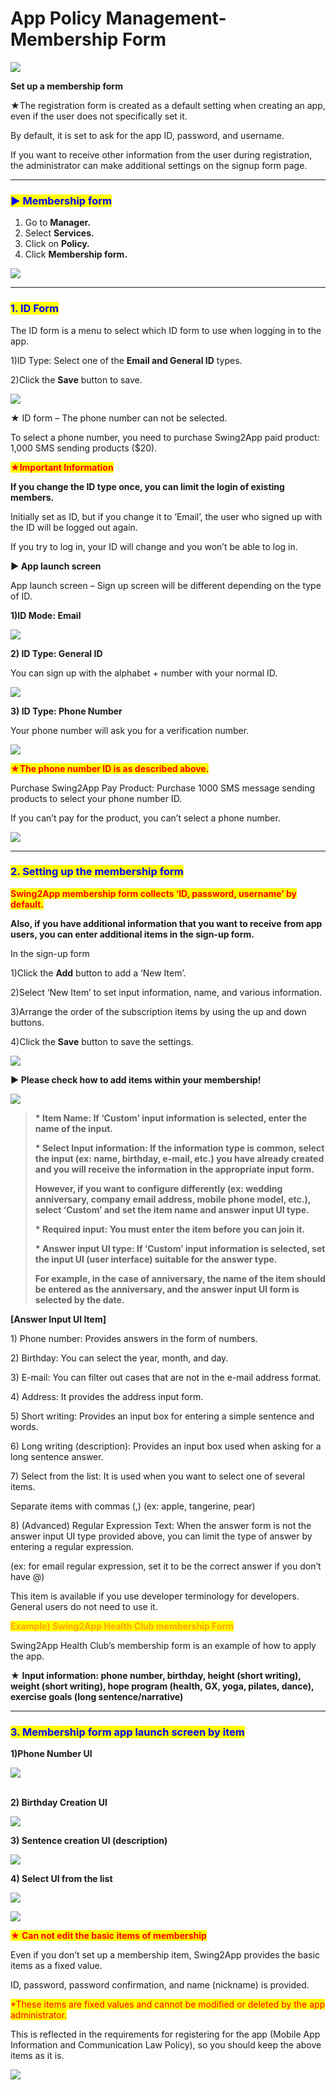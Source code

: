 # App Policy Management-Membership Form

![](https://support.swing2app.com/wp-content/uploads/2018/10/subsc.png)

**Set up a membership form**

★The registration form is created as a default setting when creating an app, even if the user does not specifically set it.

By default, it is set to ask for the app ID, password, and username.

If you want to receive other information from the user during registration, the administrator can make additional settings on the signup form page.

***

### <mark style="color:blue;">**▶ Membership form**</mark>

1. Go to **Manager.**
2. Select **Services.**
3. Click on **Policy.**
4. Click **Membership form.**

![](https://support.swing2app.com/wp-content/uploads/2018/10/o.png)

***

### <mark style="color:blue;">**1.  ID Form**</mark>

The ID form is a menu to select which ID form to use when logging in to the app.&#x20;

1\)ID Type: Select one of the **Email and General ID** types.

2\)Click the **Save** button to save.

![](https://support.swing2app.com/wp-content/uploads/2018/10/Policy10.png)

★ ID form – The phone number can not be selected.

To select a phone number, you need to purchase Swing2App paid product: 1,000 SMS sending products ($20).

<mark style="color:red;">**★Important Information**</mark>

**If you change the ID type once, you can limit the login of existing members.**

Initially set as ID, but if you change it to ‘Email’, the user who signed up with the ID will be logged out again.

If you try to log in, your ID will change and you won’t be able to log in.



**▶ App launch screen**

App launch screen – Sign up screen will be different depending on the type of ID.

**1)ID Mode: Email**

![](https://support.swing2app.com/wp-content/uploads/2018/10/Group-220@3x.png)

**2) ID Type: General ID**

You can sign up with the alphabet + number with your normal ID.

![](https://support.swing2app.com/wp-content/uploads/2018/10/Group-223@3x.png)

**3) ID Type: Phone Number**

Your phone number will ask you for a verification number.

![](https://support.swing2app.com/wp-content/uploads/2018/10/Group-219@3x.png)

<mark style="color:red;">**★The phone number ID is as described above.**</mark>

Purchase Swing2App Pay Product: Purchase 1000 SMS message sending products to select your phone number ID.

If you can’t pay for the product, you can’t select a phone number.

![](https://support.swing2app.com/wp-content/uploads/2018/10/SMS4-1.png)

***

### <mark style="color:blue;">**2. Setting up the membership form**</mark>

<mark style="color:red;">**Swing2App membership form collects ‘ID, password, username’ by default.**</mark>&#x20;

**Also, if you have additional information that you want to receive from app users, you can enter additional items in the sign-up form.**

In the sign-up form

1\)Click the **Add** button to add a ‘New Item’.

2\)Select ‘New Item’ to set input information, name, and various information.

3\)Arrange the order of the subscription items by using the up and down buttons.

4\)Click the **Save** button to save the settings.

![](https://support.swing2app.com/wp-content/uploads/2018/10/e19.png)

**▶ Please check how to add items within your membership!**

![](https://support.swing2app.com/wp-content/uploads/2018/10/%EB%85%B9%ED%99%94\_2020\_05\_07\_16\_21\_31\_508.gif)

> **\* Item Name: If ‘Custom’ input information is selected, enter the name of the input.**
>
> **\* Select Input information: If the information type is common, select the input (ex: name, birthday, e-mail, etc.) you have already created and you will receive the information in the appropriate input form.**
>
> **However, if you want to configure differently (ex: wedding anniversary, company email address, mobile phone model, etc.), select ‘Custom’ and set the item name and answer input UI type.**
>
> **\* Required input: You must enter the item before you can join it.**
>
> **\* Answer input UI type: If ‘Custom’ input information is selected, set the input UI (user interface) suitable for the answer type.**
>
> **For example, in the case of anniversary, the name of the item should be entered as the anniversary, and the answer input UI form is selected by the date.**



**\[Answer Input UI Item]**

1\) Phone number: Provides answers in the form of numbers.

2\) Birthday: You can select the year, month, and day.

3\) E-mail: You can filter out cases that are not in the e-mail address format.

4\) Address: It provides the address input form.

5\) Short writing: Provides an input box for entering a simple sentence and words.

6\) Long writing (description): Provides an input box used when asking for a long sentence answer.

7\) Select from the list: It is used when you want to select one of several items.

Separate items with commas (,) (ex: apple, tangerine, pear)

8\) (Advanced) Regular Expression Text: When the answer form is not the answer input UI type provided above, you can limit the type of answer by entering a regular expression.

(ex: for email regular expression, set it to be the correct answer if you don’t have @)

This item is available if you use developer terminology for developers. General users do not need to use it.



<mark style="color:orange;">**Example) Swing2App Health Club membership Form**</mark>



Swing2App Health Club’s membership form is an example of how to apply the app.

★ **Input information: phone number, birthday, height (short writing), weight (short writing), hope program (health, GX, yoga, pilates, dance), exercise goals (long sentence/narrative)**

***

### <mark style="color:blue;">**3. Membership form app launch screen by item**</mark>

**1)Phone Number UI**

![](https://support.swing2app.com/wp-content/uploads/2018/10/Group-227@3x.png)

\
**2) Birthday Creation UI**

![](https://support.swing2app.com/wp-content/uploads/2018/10/Group-225@3x.png)

**3) Sentence creation UI (description)**

![](https://support.swing2app.com/wp-content/uploads/2018/10/Group-226@3x.png)

**4) Select UI from the list**

![](https://support.swing2app.com/wp-content/uploads/2018/10/list.png)

![](https://support.swing2app.com/wp-content/uploads/2018/10/Group-229@3x.png)

<mark style="color:red;">**★ Can not edit the basic items of membership**</mark>

Even if you don’t set up a membership item, Swing2App provides the basic items as a fixed value.

ID, password, password confirmation, and name (nickname) is provided.

<mark style="color:red;">\*These items are fixed values and cannot be modified or deleted by the app administrator.</mark>

This is reflected in the requirements for registering for the app (Mobile App Information and Communication Law Policy), so you should keep the above items as it is.

![](https://support.swing2app.com/wp-content/uploads/2018/10/nochange.png)
